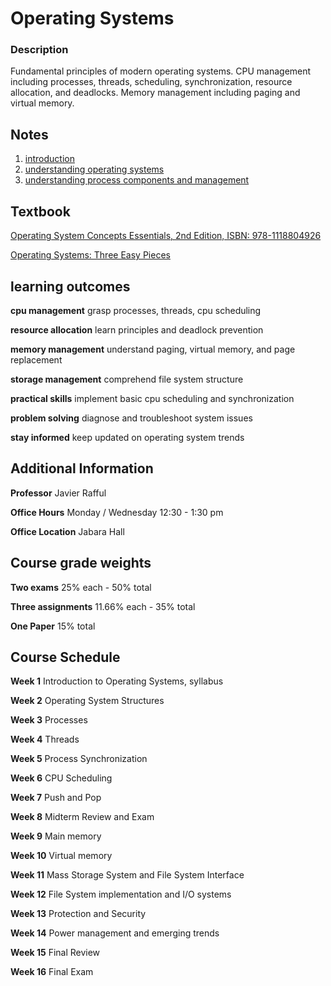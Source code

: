 # Operating Systems
 
###  Description 

Fundamental principles of modern operating systems.  CPU management including processes, threads, scheduling, synchronization, resource allocation, and deadlocks.  Memory management including paging and virtual memory.

##  Notes

1.  [introduction](./notes/01-introduction.md)
2.  [understanding operating systems](./notes/02-understanding-os.md)
3.  [understanding process components and management](./notes/03-process-components-management.md)

##  Textbook

[Operating System Concepts Essentials, 2nd Edition, ISBN:  978-1118804926](./material/book.pdf)

[Operating Systems:  Three Easy Pieces](https://pages.cs.wisc.edu/~remzi/OSTEP/)

##  learning outcomes

**cpu management**  grasp processes, threads, cpu scheduling

**resource allocation**  learn principles and deadlock prevention

**memory management**  understand paging, virtual memory, and page replacement

**storage management**  comprehend file system structure

**practical skills**  implement basic cpu scheduling and synchronization

**problem solving**  diagnose and troubleshoot system issues

**stay informed**  keep updated on operating system trends


##  Additional Information

**Professor**  Javier Rafful

**Office Hours**  Monday / Wednesday 12:30 - 1:30 pm 

**Office Location**  Jabara Hall 

##  Course grade weights

**Two exams**  25% each - 50% total

**Three assignments**  11.66% each - 35% total

**One Paper**  15% total

##  Course Schedule

**Week 1**  Introduction to Operating Systems, syllabus

**Week 2**  Operating System Structures

**Week 3**  Processes

**Week 4**  Threads

**Week 5**  Process Synchronization

**Week 6**  CPU Scheduling

**Week 7**  Push and Pop

**Week 8**  Midterm Review and Exam

**Week 9**  Main memory

**Week 10**  Virtual memory

**Week 11**  Mass Storage System and File System Interface

**Week 12**  File System implementation and I/O systems

**Week 13**  Protection and Security

**Week 14**  Power management and emerging trends

**Week 15**  Final Review

**Week 16**  Final Exam

